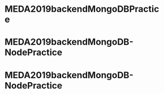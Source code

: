 # MEDA2019backendMongoDBPractice
# MEDA2019backendMongoDB-NodePractice
# MEDA2019backendMongoDB-NodePractice
